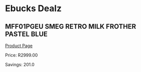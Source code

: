 
# Ebucks Dealz
## MFF01PGEU SMEG RETRO MILK FROTHER PASTEL BLUE
[Product Page](https://www.ebucks.com/web/shop/productSelected.do?prodId=1169617746&catId=704984897)

Price: R2999.00

Savings: 201.0


	